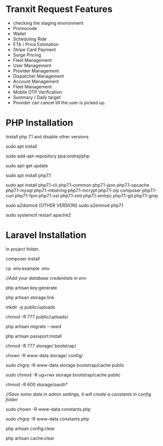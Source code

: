 # Tranxit Request Features

* checking the staging environment
* Promocode
* Wallet
* Scheduling Ride
* ETA / Price Estimation
* Stripe Card Payment
* Surge Pricing
* Fleet Management
* User Management
* Provider Management
* Dispatcher Management
* Account Management
* Fleet Management
* Mobile OTP Verification
* Summary / Daily target
* Provider can cancel till the user is picked up.


# PHP Installation

Install php 7.1 and disable other versions

sudo apt install

sudo add-apt-repository ppa:ondrej/php

sudo apt-get update

sudo apt install php7.1

sudo apt install php7.1-cli php7.1-common php7.1-json php7.1-opcache php7.1-mysql php7.1-mbstring php7.1-mcrypt php7.1-zip composer php7.1-curl php7.1-fpm php7.1-xsl php7.1-xml php7.1-xmlrpc php7.1-gd  php7.1-gmp



sudo a2dismod {OTHER VERSION}
sudo a2enmod php7.1

sudo systemctl restart apache2

# Laravel Installation

In project folder,

composer install

cp .env.example .env 

*//Add your database credentials in env*

php artisan key:generate

php artisan storage:link

mkdir -p public/uploads

chmod -R 777 public/uploads/

php artisan migrate --seed

php artisan passport:install

chmod -R 777 storage/ bootstrap/

chown -R www-data storage/ config/

sudo chgrp -R www-data storage bootstrap/cache public

sudo chmod -R ug+rwx storage bootstrap/cache public

chmod -R 600 storage/oauth*

*//Save some data in admin settings, it will create a constants in config folder*

sudo chown -R www-data constants.php

sudo chgrp -R www-data constants.php

php artisan config:clear 

php artisan cache:clear 






